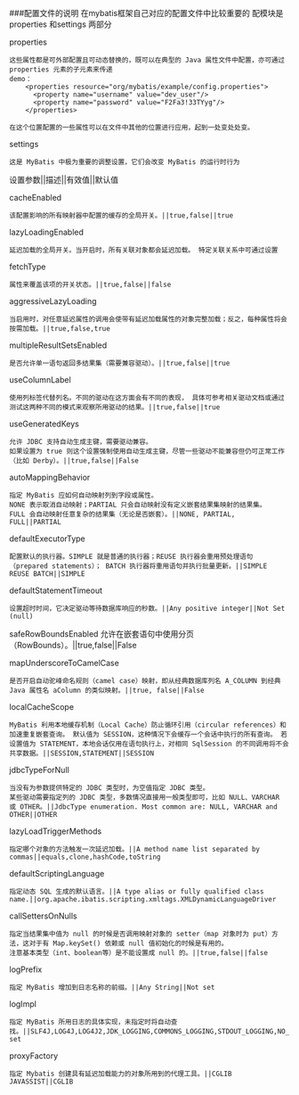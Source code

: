 ###配置文件的说明
在mybatis框架自己对应的配置文件中比较重要的 配模块是 properties 和settings 两部分

properties
    
	这些属性都是可外部配置且可动态替换的，既可以在典型的 Java 属性文件中配置，亦可通过 properties 元素的子元素来传递
    demo：
        <properties resource="org/mybatis/example/config.properties">
          <property name="username" value="dev_user"/>
          <property name="password" value="F2Fa3!33TYyg"/>
        </properties>
    
    在这个位置配置的一些属性可以在文件中其他的位置进行应用，起到一处变处处变。

settings
    
	这是 MyBatis 中极为重要的调整设置，它们会改变 MyBatis 的运行时行为
    
      
设置参数||描述||有效值||默认值

cacheEnabled
	
	该配置影响的所有映射器中配置的缓存的全局开关。||true,false||true

lazyLoadingEnabled
	
	延迟加载的全局开关。当开启时，所有关联对象都会延迟加载。 特定关联关系中可通过设置

fetchType
	
	属性来覆盖该项的开关状态。||true,false||false

aggressiveLazyLoading

	当启用时，对任意延迟属性的调用会使带有延迟加载属性的对象完整加载；反之，每种属性将会按需加载。||true,false,true

multipleResultSetsEnabled
	
	是否允许单一语句返回多结果集（需要兼容驱动）。||true,false||true

useColumnLabel
	
	使用列标签代替列名。不同的驱动在这方面会有不同的表现， 具体可参考相关驱动文档或通过测试这两种不同的模式来观察所用驱动的结果。||true,false||true

useGeneratedKeys
	
	允许 JDBC 支持自动生成主键，需要驱动兼容。 
	如果设置为 true 则这个设置强制使用自动生成主键，尽管一些驱动不能兼容但仍可正常工作（比如 Derby）。||true,false||False

autoMappingBehavior
	
	指定 MyBatis 应如何自动映射列到字段或属性。 
	NONE 表示取消自动映射；PARTIAL 只会自动映射没有定义嵌套结果集映射的结果集。 
	FULL 会自动映射任意复杂的结果集（无论是否嵌套）。||NONE, PARTIAL, FULL||PARTIAL

defaultExecutorType

	配置默认的执行器。SIMPLE 就是普通的执行器；REUSE 执行器会重用预处理语句（prepared statements）； BATCH 执行器将重用语句并执行批量更新。||SIMPLE REUSE BATCH||SIMPLE

defaultStatementTimeout
	
	设置超时时间，它决定驱动等待数据库响应的秒数。||Any positive integer||Not Set (null)

safeRowBoundsEnabled
	允许在嵌套语句中使用分页（RowBounds）。||true,false||False

mapUnderscoreToCamelCase

	是否开启自动驼峰命名规则（camel case）映射，即从经典数据库列名 A_COLUMN 到经典 Java 属性名 aColumn 的类似映射。||true, false||False

localCacheScope
	
	MyBatis 利用本地缓存机制（Local Cache）防止循环引用（circular references）和加速重复嵌套查询。 默认值为 SESSION，这种情况下会缓存一个会话中执行的所有查询。 若设置值为 STATEMENT，本地会话仅用在语句执行上，对相同 SqlSession 的不同调用将不会共享数据。||SESSION,STATEMENT||SESSION

jdbcTypeForNull

	当没有为参数提供特定的 JDBC 类型时，为空值指定 JDBC 类型。 
	某些驱动需要指定列的 JDBC 类型，多数情况直接用一般类型即可，比如 NULL、VARCHAR 或 OTHER。||JdbcType enumeration. Most common are: NULL, VARCHAR and OTHER||OTHER

lazyLoadTriggerMethods

	指定哪个对象的方法触发一次延迟加载。||A method name list separated by commas||equals,clone,hashCode,toString

defaultScriptingLanguage

	指定动态 SQL 生成的默认语言。||A type alias or fully qualified class name.||org.apache.ibatis.scripting.xmltags.XMLDynamicLanguageDriver

callSettersOnNulls
	
	指定当结果集中值为 null 的时候是否调用映射对象的 setter（map 对象时为 put）方法，这对于有 Map.keySet() 依赖或 null 值初始化的时候是有用的。
	注意基本类型（int、boolean等）是不能设置成 null 的。||true,false||false

logPrefix
	
	指定 MyBatis 增加到日志名称的前缀。||Any String||Not set

logImpl

	指定 MyBatis 所用日志的具体实现，未指定时将自动查找。||SLF4J,LOG4J,LOG4J2,JDK_LOGGING,COMMONS_LOGGING,STDOUT_LOGGING,NO_LOGGING||Not set

proxyFactory
	
	指定 Mybatis 创建具有延迟加载能力的对象所用到的代理工具。||CGLIB JAVASSIST||CGLIB




